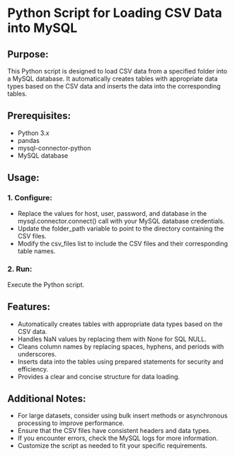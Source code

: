 # Python Script for Loading CSV Data into MySQL

## Purpose:

This Python script is designed to load CSV data from a specified folder into a MySQL database. It automatically creates tables with appropriate data types based on the CSV data and inserts the data into the corresponding tables.

## Prerequisites:

-  Python 3.x
-  pandas
-  mysql-connector-python
-  MySQL database

## Usage:

### 1. Configure:

- Replace the values for host, user, password, and database in the mysql.connector.connect() call with your MySQL database credentials.
- Update the folder_path variable to point to the directory containing the CSV files.
- Modify the csv_files list to include the CSV files and their corresponding table names.


### 2. Run:

Execute the Python script.

## Features:

- Automatically creates tables with appropriate data types based on the CSV data.
- Handles NaN values by replacing them with None for SQL NULL.
- Cleans column names by replacing spaces, hyphens, and periods with underscores.
- Inserts data into the tables using prepared statements for security and efficiency.
- Provides a clear and concise structure for data loading.

## Additional Notes:

- For large datasets, consider using bulk insert methods or asynchronous processing to improve performance.
- Ensure that the CSV files have consistent headers and data types.
- If you encounter errors, check the MySQL logs for more information.
- Customize the script as needed to fit your specific requirements.
